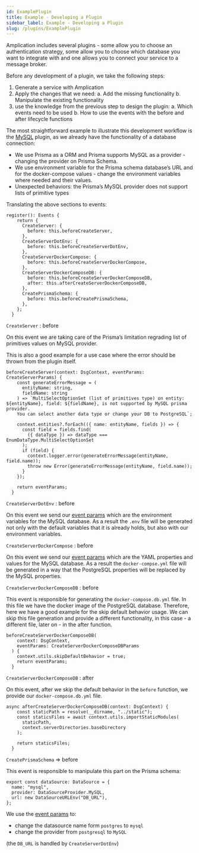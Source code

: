 ```yaml
---
id: ExamplePlugin
title: Example - Developing a Plugin 
sidebar_label: Example - Developing a Plugin
slug: /plugins/ExamplePlugin
---
```


Amplication includes several plugins -  some allow you to choose an authentication strategy, some allow you to choose which database you want to integrate with and one allows you to connect your service to a message broker.

Before any development of a plugin, we take the following steps:

1. Generate a service with Amplication
2. Apply the changes that we need:
    a. Add the missing functionality
    b. Manipulate the existing functionality
3. use the knowledge from the previous step to design the plugin:
    a. Which events need to be used
    b. How to use the events with the before and after lifecycle functions

The most straightforward example to illustrate this development workflow is the [MySQL](https://github.com/amplication/plugins/tree/master/plugins/db-mysql) plugin, as we already have the functionality of a database connection:

- We use Prisma as a ORM and Prisma supports MySQL as a provider - changing the provider on Prisma Schema.
- We use environment variable for the Prisma schema database’s URL and for the docker-compose values - change the environment variables where needed and their values.
- Unexpected behaviors: the Prisma’s MySQL provider does not support lists of primitive types

Translating the above sections to events:

```tsx
register(): Events {
    return {
      CreateServer: {
        before: this.beforeCreateServer,
      },
      CreateServerDotEnv: {
        before: this.beforeCreateServerDotEnv,
      },
      CreateServerDockerCompose: {
        before: this.beforeCreateServerDockerCompose,
      },
      CreateServerDockerComposeDB: {
        before: this.beforeCreateServerDockerComposeDB,
        after: this.afterCreateServerDockerComposeDB,
      },
      CreatePrismaSchema: {
        before: this.beforeCreatePrismaSchema,
      },
    };
  }
```

`CreateServer` : before 

On this event we are taking care of the Prisma’s limitation regrading list of primitives values on MySQL provider.

This is also a good example for a use case where the error should be thrown from the plugin itself.

```tsx
beforeCreateServer(context: DsgContext, eventParams: CreateServerParams) {
    const generateErrorMessage = (
      entityName: string,
      fieldName: string
    ) => `MultiSelectOptionSet (list of primitives type) on entity: ${entityName}, field: ${fieldName}, is not supported by MySQL prisma provider. 
    You can select another data type or change your DB to PostgreSQL`;

    context.entities?.forEach(({ name: entityName, fields }) => {
      const field = fields.find(
        ({ dataType }) => dataType === EnumDataType.MultiSelectOptionSet
      );
      if (field) {
        context.logger.error(generateErrorMessage(entityName, field.name));
        throw new Error(generateErrorMessage(entityName, field.name));
      }
    });

    return eventParams;
  }
```

`CreateServerDotEnv` : before

On this event we send our [event params](https://docs.amplication.com/plugins/plugin-events/CreateServerDotEnv/#event-params) which are the environment variables for the MySQL database. As a result the `.env` file will be generated not only with the default variables that it is already holds, but also with our environment variables.

`CreateServerDockerCompose` : before

On this event we send our [event params](https://docs.amplication.com/plugins/plugin-events/CreateServerDockerCompose/#event-params) which are the YAML properties and values for the MySQL database. As a result the `docker-compse.yml` file will be generated in a way that the PostgreSQL properties will be replaced by the MySQL properties.

`CreateServerDockerComposeDB` : before

This event is responsible for generating the `docker-compose.db.yml` file. In this file we have the docker image of the PostgreSQL database. Therefore, here we have a good example for the skip default behavior usage. We can skip this file generation and provide a different functionality, in this case - a different file, later on - in the after function.

```tsx
beforeCreateServerDockerComposeDB(
    context: DsgContext,
    eventParams: CreateServerDockerComposeDBParams
  ) {
    context.utils.skipDefaultBehavior = true;
    return eventParams;
  }
```

`CreateServerDockerComposeDB` : after

On this event, after we skip the default behavior in the `before` function, we provide our `docker-compose.db.yml` file. 

```tsx
async afterCreateServerDockerComposeDB(context: DsgContext) {
    const staticPath = resolve(__dirname, "../static");
    const staticsFiles = await context.utils.importStaticModules(
      staticPath,
      context.serverDirectories.baseDirectory
    );

    return staticsFiles;
  }
```

`CreatePrismaSchema` ⇒ before

This event is responsible to manipulate this part on the Prisma schema:

```tsx
export const dataSource: DataSource = {
  name: "mysql",
  provider: DataSourceProvider.MySQL,
  url: new DataSourceURLEnv("DB_URL"),
};
```

We use the [event params](https://docs.amplication.com/plugins/plugin-events/CreatePrismaSchema/#event-params) to:

- change the datasource name form `postgres` to `mysql`
- change the provider from `postgresql` to `MySQL`

(the `DB_URL` is handled by `CreateServerDotEnv`)